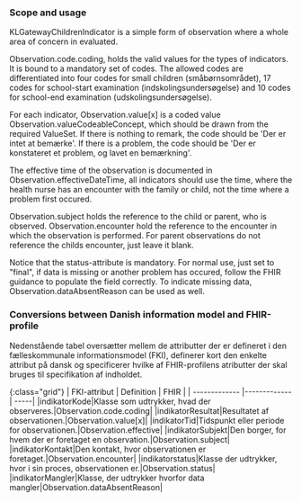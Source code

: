 ### Scope and usage
KLGatewayChildrenIndicator is a simple form of observation where a whole area of concern in evaluated.


 Observation.code.coding, holds the valid values for the types of indicators. It is bound to a mandatory set of codes. The allowed codes are differentiated into four codes for small children (småbørnsområdet), 17 codes for school-start examination (indskolingsundersøgelse) and 10 codes for school-end examination (udskolingsundersøgelse). 


For each indicator, Observation.value[x] is a coded value Observation.valueCodeableConcept, which should be drawn from the required ValueSet. If there is nothing to remark, the code should be 'Der er intet at bemærke'. If there is a problem, the code should be 'Der er konstateret et problem, og lavet en bemærkning'.

The effective time of the observation is documented in Observation.effectiveDateTime, all indicators should use the time, where the health nurse has an encounter with the family or child, not the time where a problem first occured.

Observation.subject holds the reference to the child or parent, who is observed. Observation.encounter hold the reference to the encounter in which the observation is performed. For parent observations do not reference the childs encounter, just leave it blank.

Notice that the status-attribute is mandatory. For normal use, just set to "final", if data is missing or another problem has occured, follow the FHIR guidance to populate the field correctly. To indicate missing data, Observation.dataAbsentReason can be used as well. 

### Conversions between Danish information model and FHIR-profile

Nedenstående tabel oversætter mellem de attributter der er defineret i den fælleskommunale informationsmodel (FKI), definerer kort den enkelte attribut på dansk og specificerer hvilke af FHIR-profilens atributter der skal bruges til specifikation af indholdet. 

{:class="grid"}
|   FKI-attribut      | Definition        | FHIR  |
| ------------- |-------------| -----|
|indikatorKode|Klasse som udtrykker, hvad der observeres.|Observation.code.coding|
|indikatorResultat|Resultatet af observationen.|Observation.value[x]|
|indikatorTid|Tidspunkt eller periode for observationen.|Observation.effective|
|indikatorSubjekt|Den borger, for hvem der er foretaget en observation.|Observation.subject|
|indikatorKontakt|Den kontakt, hvor observationen er foretaget.|Observation.encounter|
|indikatorstatus|Klasse der udtrykker, hvor i sin proces, observationen er.|Observation.status|
|indikatorMangler|Klasse, der udtrykker hvorfor data mangler|Observation.dataAbsentReason|
